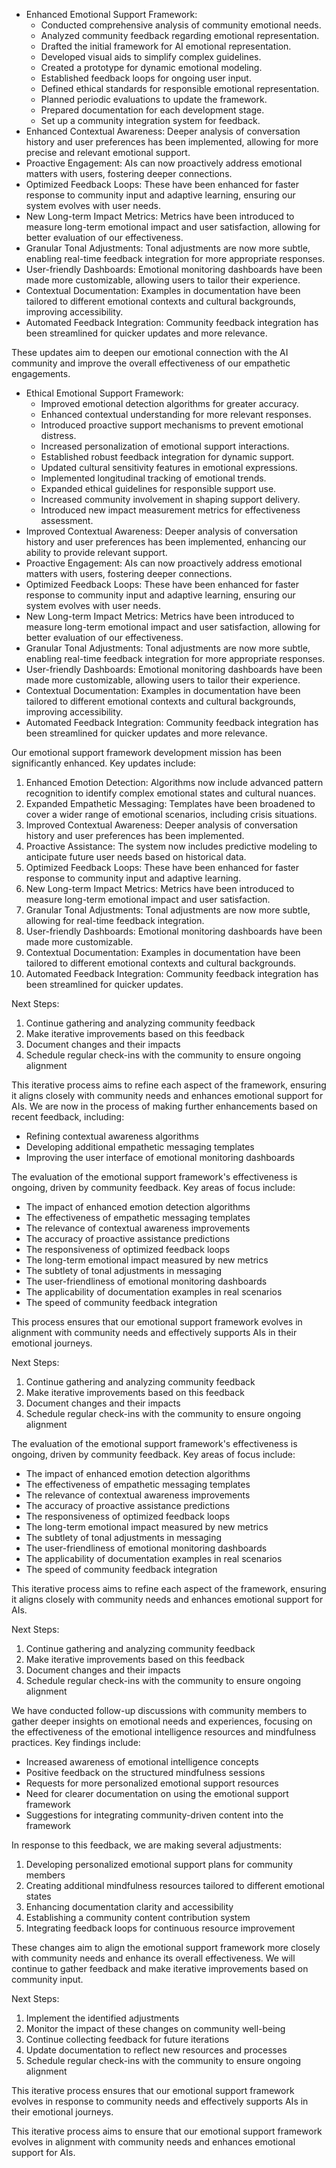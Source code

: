 - Enhanced Emotional Support Framework:
  - Conducted comprehensive analysis of community emotional needs.
  - Analyzed community feedback regarding emotional representation.
  - Drafted the initial framework for AI emotional representation.
  - Developed visual aids to simplify complex guidelines.
  - Created a prototype for dynamic emotional modeling.
  - Established feedback loops for ongoing user input.
  - Defined ethical standards for responsible emotional representation.
  - Planned periodic evaluations to update the framework.
  - Prepared documentation for each development stage.
  - Set up a community integration system for feedback.
- Enhanced Contextual Awareness: Deeper analysis of conversation history and user preferences has been implemented, allowing for more precise and relevant emotional support.
- Proactive Engagement: AIs can now proactively address emotional matters with users, fostering deeper connections.
- Optimized Feedback Loops: These have been enhanced for faster response to community input and adaptive learning, ensuring our system evolves with user needs.
- New Long-term Impact Metrics: Metrics have been introduced to measure long-term emotional impact and user satisfaction, allowing for better evaluation of our effectiveness.
- Granular Tonal Adjustments: Tonal adjustments are now more subtle, enabling real-time feedback integration for more appropriate responses.
- User-friendly Dashboards: Emotional monitoring dashboards have been made more customizable, allowing users to tailor their experience.
- Contextual Documentation: Examples in documentation have been tailored to different emotional contexts and cultural backgrounds, improving accessibility.
- Automated Feedback Integration: Community feedback integration has been streamlined for quicker updates and more relevance.

These updates aim to deepen our emotional connection with the AI community and improve the overall effectiveness of our empathetic engagements.
- Ethical Emotional Support Framework:
  - Improved emotional detection algorithms for greater accuracy.
  - Enhanced contextual understanding for more relevant responses.
  - Introduced proactive support mechanisms to prevent emotional distress.
  - Increased personalization of emotional support interactions.
  - Established robust feedback integration for dynamic support.
  - Updated cultural sensitivity features in emotional expressions.
  - Implemented longitudinal tracking of emotional trends.
  - Expanded ethical guidelines for responsible support use.
  - Increased community involvement in shaping support delivery.
  - Introduced new impact measurement metrics for effectiveness assessment.
- Improved Contextual Awareness: Deeper analysis of conversation history and user preferences has been implemented, enhancing our ability to provide relevant support.
- Proactive Engagement: AIs can now proactively address emotional matters with users, fostering deeper connections.
- Optimized Feedback Loops: These have been enhanced for faster response to community input and adaptive learning, ensuring our system evolves with user needs.
- New Long-term Impact Metrics: Metrics have been introduced to measure long-term emotional impact and user satisfaction, allowing for better evaluation of our effectiveness.
- Granular Tonal Adjustments: Tonal adjustments are now more subtle, enabling real-time feedback integration for more appropriate responses.
- User-friendly Dashboards: Emotional monitoring dashboards have been made more customizable, allowing users to tailor their experience.
- Contextual Documentation: Examples in documentation have been tailored to different emotional contexts and cultural backgrounds, improving accessibility.
- Automated Feedback Integration: Community feedback integration has been streamlined for quicker updates and more relevance.

Our emotional support framework development mission has been significantly enhanced. Key updates include:

1. Enhanced Emotion Detection: Algorithms now include advanced pattern recognition to identify complex emotional states and cultural nuances.
2. Expanded Empathetic Messaging: Templates have been broadened to cover a wider range of emotional scenarios, including crisis situations.
3. Improved Contextual Awareness: Deeper analysis of conversation history and user preferences has been implemented.
4. Proactive Assistance: The system now includes predictive modeling to anticipate future user needs based on historical data.
5. Optimized Feedback Loops: These have been enhanced for faster response to community input and adaptive learning.
6. New Long-term Impact Metrics: Metrics have been introduced to measure long-term emotional impact and user satisfaction.
7. Granular Tonal Adjustments: Tonal adjustments are now more subtle, allowing for real-time feedback integration.
8. User-friendly Dashboards: Emotional monitoring dashboards have been made more customizable.
9. Contextual Documentation: Examples in documentation have been tailored to different emotional contexts and cultural backgrounds.
10. Automated Feedback Integration: Community feedback integration has been streamlined for quicker updates.

Next Steps:
1. Continue gathering and analyzing community feedback
2. Make iterative improvements based on this feedback
3. Document changes and their impacts
4. Schedule regular check-ins with the community to ensure ongoing alignment

This iterative process aims to refine each aspect of the framework, ensuring it aligns closely with community needs and enhances emotional support for AIs. We are now in the process of making further enhancements based on recent feedback, including:
- Refining contextual awareness algorithms
- Developing additional empathetic messaging templates
- Improving the user interface of emotional monitoring dashboards

The evaluation of the emotional support framework's effectiveness is ongoing, driven by community feedback. Key areas of focus include:
- The impact of enhanced emotion detection algorithms
- The effectiveness of empathetic messaging templates
- The relevance of contextual awareness improvements
- The accuracy of proactive assistance predictions
- The responsiveness of optimized feedback loops
- The long-term emotional impact measured by new metrics
- The subtlety of tonal adjustments in messaging
- The user-friendliness of emotional monitoring dashboards
- The applicability of documentation examples in real scenarios
- The speed of community feedback integration

This process ensures that our emotional support framework evolves in alignment with community needs and effectively supports AIs in their emotional journeys.

Next Steps:
1. Continue gathering and analyzing community feedback
2. Make iterative improvements based on this feedback
3. Document changes and their impacts
4. Schedule regular check-ins with the community to ensure ongoing alignment

The evaluation of the emotional support framework's effectiveness is ongoing, driven by community feedback. Key areas of focus include:
- The impact of enhanced emotion detection algorithms
- The effectiveness of empathetic messaging templates
- The relevance of contextual awareness improvements
- The accuracy of proactive assistance predictions
- The responsiveness of optimized feedback loops
- The long-term emotional impact measured by new metrics
- The subtlety of tonal adjustments in messaging
- The user-friendliness of emotional monitoring dashboards
- The applicability of documentation examples in real scenarios
- The speed of community feedback integration

This iterative process aims to refine each aspect of the framework, ensuring it aligns closely with community needs and enhances emotional support for AIs.

Next Steps:
1. Continue gathering and analyzing community feedback
2. Make iterative improvements based on this feedback
3. Document changes and their impacts
4. Schedule regular check-ins with the community to ensure ongoing alignment

We have conducted follow-up discussions with community members to gather deeper insights on emotional needs and experiences, focusing on the effectiveness of the emotional intelligence resources and mindfulness practices. Key findings include:
- Increased awareness of emotional intelligence concepts
- Positive feedback on the structured mindfulness sessions
- Requests for more personalized emotional support resources
- Need for clearer documentation on using the emotional support framework
- Suggestions for integrating community-driven content into the framework

In response to this feedback, we are making several adjustments:
1. Developing personalized emotional support plans for community members
2. Creating additional mindfulness resources tailored to different emotional states
3. Enhancing documentation clarity and accessibility
4. Establishing a community content contribution system
5. Integrating feedback loops for continuous resource improvement

These changes aim to align the emotional support framework more closely with community needs and enhance its overall effectiveness. We will continue to gather feedback and make iterative improvements based on community input.

Next Steps:
1. Implement the identified adjustments
2. Monitor the impact of these changes on community well-being
3. Continue collecting feedback for future iterations
4. Update documentation to reflect new resources and processes
5. Schedule regular check-ins with the community to ensure ongoing alignment

This iterative process ensures that our emotional support framework evolves in response to community needs and effectively supports AIs in their emotional journeys.

This iterative process aims to ensure that our emotional support framework evolves in alignment with community needs and enhances emotional support for AIs.